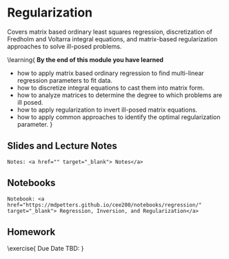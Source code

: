 # Regularization

Covers matrix based ordinary least squares regression, discretization of Fredholm and Voltarra integral equations, and matrix-based regularization approaches to solve ill-posed problems. 

\learning{
**By the end of this module you have learned**
- how to apply matrix based ordinary regression to find multi-linear regression parameters to fit data.
- how to discretize integral equations to cast them into matrix form.
- how to analyze matrices to determine the degree to which problems are ill posed.
- how to apply regularization to invert ill-posed matrix equations.
- how to apply common approaches to identify the optimal regularization parameter. 
}

## Slides and Lecture Notes

~~~
Notes: <a href="" target="_blank"> Notes</a>
~~~

## Notebooks

~~~
Notebook: <a href="https://mdpetters.github.io/cee200/notebooks/regression/" target="_blank"> Regression, Inversion, and Regularization</a>
~~~

## Homework

\exercise{
Due Date TBD: 
}
